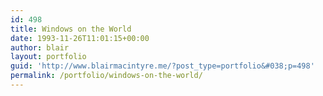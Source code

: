 ```yaml
---
id: 498
title: Windows on the World
date: 1993-11-26T11:01:15+00:00
author: blair
layout: portfolio
guid: 'http://www.blairmacintyre.me/?post_type=portfolio&#038;p=498'
permalink: /portfolio/windows-on-the-world/
---
```

